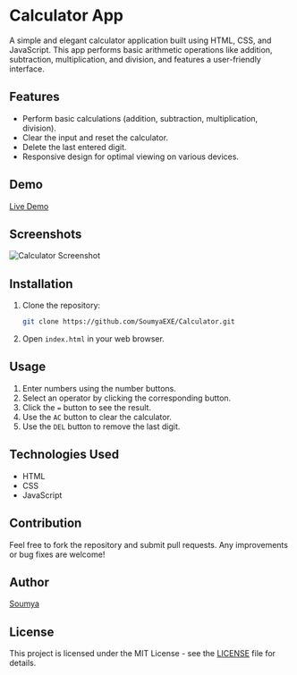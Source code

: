 # Calculator App

A simple and elegant calculator application built using HTML, CSS, and JavaScript. This app performs basic arithmetic operations like addition, subtraction, multiplication, and division, and features a user-friendly interface.

## Features

- Perform basic calculations (addition, subtraction, multiplication, division).
- Clear the input and reset the calculator.
- Delete the last entered digit.
- Responsive design for optimal viewing on various devices.

## Demo

[Live Demo](https://soumyaexe.github.io/Calculator/)

## Screenshots

![Calculator Screenshot](screenshot.png)

## Installation

1. Clone the repository:
   ```bash
   git clone https://github.com/SoumyaEXE/Calculator.git
   ```
2. Open `index.html` in your web browser.

## Usage

1. Enter numbers using the number buttons.
2. Select an operator by clicking the corresponding button.
3. Click the `=` button to see the result.
4. Use the `AC` button to clear the calculator.
5. Use the `DEL` button to remove the last digit.

## Technologies Used

- HTML
- CSS
- JavaScript

## Contribution

Feel free to fork the repository and submit pull requests. Any improvements or bug fixes are welcome!

## Author

 [Soumya](https://instagram.com/s0umy4_xd)

## License

This project is licensed under the MIT License - see the [LICENSE](LICENSE) file for details.
